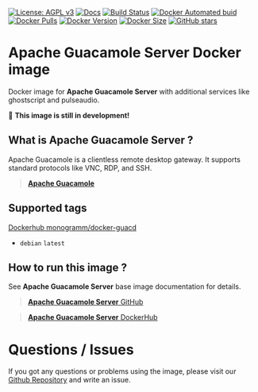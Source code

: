 
[uri_license]: http://www.gnu.org/licenses/agpl.html
[uri_license_image]: https://img.shields.io/badge/License-AGPL%20v3-blue.svg

[![License: AGPL v3][uri_license_image]][uri_license]
[![Docs](https://img.shields.io/badge/Docs-Github%20Pages-blue)](https://monogramm.github.io/guacd/)
[![Build Status](https://travis-ci.org/Monogramm/docker-guacd.svg)](https://travis-ci.org/Monogramm/docker-guacd)
[![Docker Automated buid](https://img.shields.io/docker/cloud/build/monogramm/docker-guacd.svg)](https://hub.docker.com/r/monogramm/docker-guacd/)
[![Docker Pulls](https://img.shields.io/docker/pulls/monogramm/docker-guacd.svg)](https://hub.docker.com/r/monogramm/docker-guacd/)
[![Docker Version](https://images.microbadger.com/badges/version/monogramm/docker-guacd.svg)](https://microbadger.com/images/monogramm/docker-guacd)
[![Docker Size](https://images.microbadger.com/badges/image/monogramm/docker-guacd.svg)](https://microbadger.com/images/monogramm/docker-guacd)
[![GitHub stars](https://img.shields.io/github/stars/Monogramm/docker-guacd?style=social)](https://github.com/Monogramm/docker-guacd)

# **Apache Guacamole Server** Docker image

Docker image for **Apache Guacamole Server** with additional services like ghostscript and pulseaudio.

:construction: **This image is still in development!**

## What is **Apache Guacamole Server** ?

Apache Guacamole is a clientless remote desktop gateway. It supports standard protocols like VNC, RDP, and SSH.

> [**Apache Guacamole**](https://guacamole.apache.org/)

## Supported tags

[Dockerhub monogramm/docker-guacd](https://hub.docker.com/r/monogramm/docker-guacd/)

* `debian` `latest`

## How to run this image ?

See **Apache Guacamole Server** base image documentation for details.

> [**Apache Guacamole Server** GitHub](https://github.com/apache/guacamole-server)

> [**Apache Guacamole Server** DockerHub](https://hub.docker.com/r/guacamole/docker-guacd-base/)

# Questions / Issues
If you got any questions or problems using the image, please visit our [Github Repository](https://github.com/Monogramm/docker-guacd) and write an issue.
